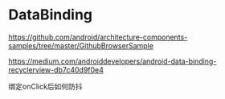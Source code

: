 # DataBinding

https://github.com/android/architecture-components-samples/tree/master/GithubBrowserSample



https://medium.com/androiddevelopers/android-data-binding-recyclerview-db7c40d9f0e4



绑定onClick后如何防抖